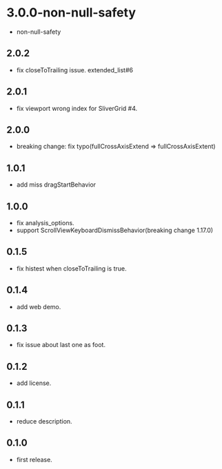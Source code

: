 # 3.0.0-non-null-safety

* non-null-safety

## 2.0.2

* fix closeToTrailing issue. extended_list#6

## 2.0.1

* fix viewport wrong index for SliverGrid #4.

## 2.0.0

* breaking change: fix typo(fullCrossAxisExtend => fullCrossAxisExtent)

## 1.0.1

* add miss dragStartBehavior

## 1.0.0

* fix analysis_options.
* support ScrollViewKeyboardDismissBehavior(breaking change 1.17.0)

## 0.1.5

* fix histest when closeToTrailing is true.

## 0.1.4

* add web demo.

## 0.1.3

* fix issue about last one as foot.

## 0.1.2

* add license.

## 0.1.1

* reduce description.

## 0.1.0

* first release.
